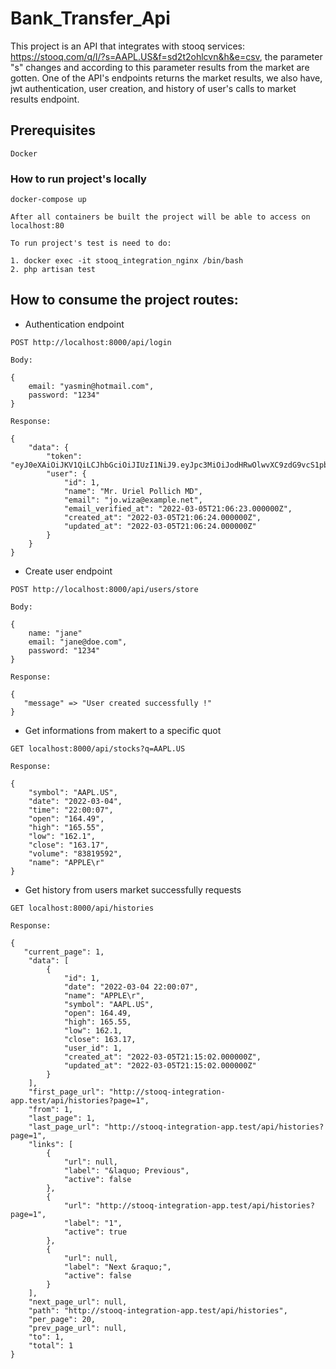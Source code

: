 # Bank_Transfer_Api

This project is an API that integrates with stooq services: https://stooq.com/q/l/?s=AAPL.US&f=sd2t2ohlcvn&h&e=csv, the parameter "s" changes and according to this parameter results from the market are gotten.
One of the API's endpoints returns the market results, we also have, jwt authentication, user creation, and history of user's calls to market results endpoint.

## Prerequisites

```
Docker
```

### How to run project's locally

```
docker-compose up
```

```
After all containers be built the project will be able to access on localhost:80
```

```
To run project's test is need to do:

1. docker exec -it stooq_integration_nginx /bin/bash
2. php artisan test
```


## How to consume the project routes: 


- Authentication endpoint


```
POST http://localhost:8000/api/login
```

```
Body: 
```

```
{
    email: "yasmin@hotmail.com",
    password: "1234"
} 
```

```
Response: 
```

```
{
    "data": {
        "token": "eyJ0eXAiOiJKV1QiLCJhbGciOiJIUzI1NiJ9.eyJpc3MiOiJodHRwOlwvXC9zdG9vcS1pbnRlZ3JhdGlvbi1hcHAudGVzdFwvYXBpXC9sb2dpbiIsImlhdCI6MTY0NjUxNDQwMiwiZXhwIjoxNjQ2NTE4MDAyLCJuYmYiOjE2NDY1MTQ0MDIsImp0aSI6IjRXMWwxRXJQOVBlY3VaVk0iLCJzdWIiOjEsInBydiI6IjIzYmQ1Yzg5NDlmNjAwYWRiMzllNzAxYzQwMDg3MmRiN2E1OTc2ZjcifQ.NYVjA7TX9dLxqOXDTIdri60PW7u1RvzqxMvriouOfcw",
        "user": {
            "id": 1,
            "name": "Mr. Uriel Pollich MD",
            "email": "jo.wiza@example.net",
            "email_verified_at": "2022-03-05T21:06:23.000000Z",
            "created_at": "2022-03-05T21:06:24.000000Z",
            "updated_at": "2022-03-05T21:06:24.000000Z"
        }
    }
}
```


- Create user endpoint


```
POST http://localhost:8000/api/users/store
```

```
Body: 
```

```
{
    name: "jane"
    email: "jane@doe.com",
    password: "1234"
} 
```

```
Response:
```

```
{
   "message" => "User created successfully !"
}
```


- Get informations from makert to a specific quot


```
GET localhost:8000/api/stocks?q=AAPL.US
```

```
Response:
```

```
{
    "symbol": "AAPL.US",
    "date": "2022-03-04",
    "time": "22:00:07",
    "open": "164.49",
    "high": "165.55",
    "low": "162.1",
    "close": "163.17",
    "volume": "83819592",
    "name": "APPLE\r"
}
```


- Get history from users market successfully requests


```
GET localhost:8000/api/histories
```


```
Response:
```

```
{
   "current_page": 1,
    "data": [
        {
            "id": 1,
            "date": "2022-03-04 22:00:07",
            "name": "APPLE\r",
            "symbol": "AAPL.US",
            "open": 164.49,
            "high": 165.55,
            "low": 162.1,
            "close": 163.17,
            "user_id": 1,
            "created_at": "2022-03-05T21:15:02.000000Z",
            "updated_at": "2022-03-05T21:15:02.000000Z"
        }
    ],
    "first_page_url": "http://stooq-integration-app.test/api/histories?page=1",
    "from": 1,
    "last_page": 1,
    "last_page_url": "http://stooq-integration-app.test/api/histories?page=1",
    "links": [
        {
            "url": null,
            "label": "&laquo; Previous",
            "active": false
        },
        {
            "url": "http://stooq-integration-app.test/api/histories?page=1",
            "label": "1",
            "active": true
        },
        {
            "url": null,
            "label": "Next &raquo;",
            "active": false
        }
    ],
    "next_page_url": null,
    "path": "http://stooq-integration-app.test/api/histories",
    "per_page": 20,
    "prev_page_url": null,
    "to": 1,
    "total": 1
}
```
